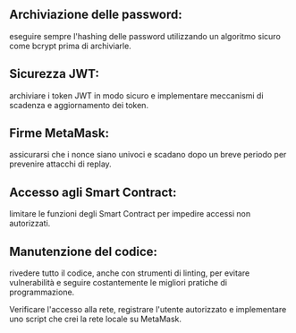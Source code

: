 ## Archiviazione delle password: 

eseguire sempre l'hashing delle password utilizzando un algoritmo sicuro come bcrypt prima di archiviarle.

## Sicurezza JWT: 

archiviare i token JWT in modo sicuro e implementare meccanismi di scadenza e aggiornamento dei token.

## Firme MetaMask: 

assicurarsi che i nonce siano univoci e scadano dopo un breve periodo per prevenire attacchi di replay.

## Accesso agli Smart Contract: 

limitare le funzioni degli Smart Contract per impedire accessi non autorizzati.

## Manutenzione del codice: 

rivedere tutto il codice, anche con strumenti di linting, per evitare vulnerabilità e seguire costantemente le migliori pratiche di programmazione.



Verificare l'accesso alla rete, registrare l'utente autorizzato e implementare uno script che crei la rete locale su MetaMask.